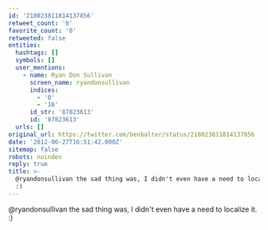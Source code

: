 ```yaml
---
id: '218023811814137856'
retweet_count: '0'
favorite_count: '0'
retweeted: false
entities:
  hashtags: []
  symbols: []
  user_mentions:
    - name: Ryan Don Sullivan
      screen_name: ryandonsullivan
      indices:
        - '0'
        - '16'
      id_str: '87823613'
      id: '87823613'
  urls: []
original_url: https://twitter.com/benbalter/status/218023811814137856
date: '2012-06-27T16:51:42.000Z'
sitemap: false
robots: noindex
reply: true
title: >-
  @ryandonsullivan the sad thing was, I didn't even have a need to localize it.
  :)
---
```


@ryandonsullivan the sad thing was, I didn't even have a need to localize it. :)